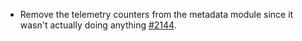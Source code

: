 * Remove the telemetry counters from the metadata module since it wasn't actually doing anything [#2144](https://github.com/provenance-io/provenance/issues/2144).
